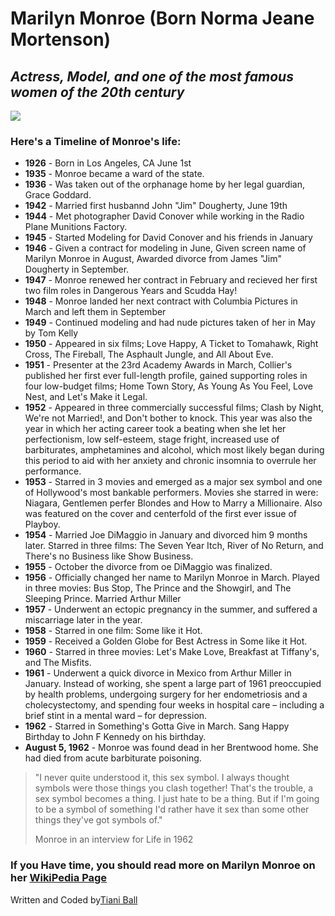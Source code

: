 <script>
  $(document).ready(function(){});
</script>
<link rel="stylesheet" href="//maxcdn.bootstrapcdn.com/bootstrap/3.3.1/css/bootstrap.min.css" />
<div class="container-fluid">
  <html>
  <div class="col-lg-28 text-center">
    <h1 class="one">Marilyn Monroe (Born Norma Jeane Mortenson)</h1></div>
  <div class="col-sm-14 text-center">
    <h2 class="one"><i>Actress, Model, and one of the most famous women of the 20th century</i></h2></div>
    <div class="img-center">
  <img class="img-responsive displayed" src="https://kateloveton.files.wordpress.com/2014/08/marylin-marilyn-monroe-34230228-1131-707-2.jpg"></div>
  <div class="col-md-24 text-center">
    <h3 class="one">Here's a Timeline of Monroe's life:</h3>
  </div>
  <ul class="one">
    <li><b>1926</b> - Born in Los Angeles, CA June 1st</li>
    <li><b>1935</b> - Monroe became a ward of the state.</li>
    <li><b>1936</b> - Was taken out of the orphanage home by her legal guardian, Grace Goddard.</li>
    <li><b>1942</b> - Married first husbannd John "Jim" Dougherty, June 19th</li>
    <li><b>1944</b> - Met photographer David Conover while working in the Radio Plane Munitions Factory.</li>
    <li><b>1945</b> - Started Modeling for David Conover and his friends in January</li>
    <li><b>1946</b> - Given a contract for modeling in June, Given screen name of Marilyn Monroe in August, Awarded divorce from James "Jim" Dougherty in September.</li>
    <li><b>1947</b> - Monroe renewed her contract in February and recieved her first two film roles in Dangerous Years and Scudda Hay!</li>
    <li><b>1948</b> - Monroe landed her next contract with Columbia Pictures in March and left them in September</li>
    <li><b>1949</b> - Continued modeling and had nude pictures taken of her in May by Tom Kelly</li>
    <li><b>1950</b> - Appeared in six films; Love Happy, A Ticket to Tomahawk, Right Cross, The Fireball, The Asphault Jungle, and All About Eve.</li>
    <li><b>1951</b> - Presenter at the 23rd Academy Awards in March, Collier's published her first ever full-length profile, gained supporting roles in four low-budget films; Home Town Story, As Young As You Feel, Love Nest, and Let's Make it Legal.</li>
    <li><b>1952</b> - Appeared in three commercially successful films; Clash by Night, We're not Married!, and Don't bother to knock. This year was also the year in which her acting career took a beating when she let her perfectionism, low self-esteem, stage fright,
      increased use of barbiturates, amphetamines and alcohol, which most likely began during this period to aid with her anxiety and chronic insomnia to overrule her performance.</li>
    <li><b>1953</b> - Starred in 3 movies and emerged as a major sex symbol and one of Hollywood's most bankable performers. Movies she starred in were: Niagara, Gentlemen perfer Blondes and How to Marry a Millionaire. Also was featured on the cover and centerfold
      of the first ever issue of Playboy.</li>
    <li><b>1954</b> - Married Joe DiMaggio in January and divorced him 9 months later. Starred in three films: The Seven Year Itch, River of No Return, and There's no Business like Show Business.</li>
    <li><b>1955</b> - October the divorce from oe DiMaggio was finalized.</li>
    <li><b>1956</b> - Officially changed her name to Marilyn Monroe in March. Played in three movies: Bus Stop, The Prince and the Showgirl, and The Sleeping Prince. Married Arthur Miller</li>
    <li><b>1957</b> - Underwent an ectopic pregnancy in the summer, and suffered a miscarriage later in the year.</li>
    <li><b>1958</b> - Starred in one film: Some like it Hot.</li>
    <li><b>1959</b> - Received a Golden Globe for Best Actress in Some like it Hot.</li>
    <li><b>1960</b> - Starred in three movies: Let's Make Love, Breakfast at Tiffany's, and The Misfits.</li>
    <li><b>1961</b> - Underwent a quick divorce in Mexico from Arthur Miller in January. Instead of working, she spent a large part of 1961 preoccupied by health problems, undergoing surgery for her endometriosis and a cholecystectomy, and spending four weeks in
      hospital care – including a brief stint in a mental ward – for depression.</li>
    <li><b>1962</b> - Starred in Something's Gotta Give in March. Sang Happy Birthday to John F Kennedy on his birthday.</li>
    <li><b>August 5, 1962</b> - Monroe was found dead in her Brentwood home. She had died from acute barbiturate poisoning.</li>
    </ul>
    <div class="text-center"><blockquote class="blockquote">
<p class="one">"I never quite understood it, this sex symbol. I always thought symbols were those things you clash together! That's the trouble, a sex symbol becomes a thing. I just hate to be a thing. But if I'm going to be a symbol of something I'd rather have it sex than some other things they've got symbols of."</p><footer> Monroe in an interview for Life in 1962</footer></blockquote></div>
<div class="col-md-24 text-center">
  <h3 class="one">If you Have time, you should read more on Marilyn Monroe on her
    <a href="https://en.wikipedia.org/wiki/Marilyn_Monroe" target="_blank">WikiPedia Page</a></h3></div>
    <div class="text-center">
    <footer>Written and Coded by<a href="https://www.freecodecamp.com/tiani91" target="blank_">Tiani Ball</footer></div>
  </html>
</div>

<script> .img-responsive 

h1.one {
  padding: 40px 40px 40px 40px;
  margin: 0px 0px 0px 0px;
}

h2.one {
  padding: 20px 20px 20px 20px;
  margin: 0px;
}

h3.one {
  padding: 20px 20px 20px 20px;
  margin: 0px 0px 0px 0px;}

img.displayed {
  display: block;
  margin-left: auto;
  margin-right: auto;
  background-color: lightgrey;
}
.blockquote{border: none;}

$("h1, h2, h3").css("color", "darkgreen");
$("li").css("color", "darkred");
$("h1, h2, h3, p, footer").css("text", "center");
$("h1").css("font-family", "Arial Black", "bold");
$("h2").css("font-family", "gadget");
$("p").css("font-size", "100%", "font-family", "Georgia");
$("body").css("background-color", "lightgrey");
